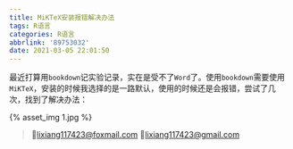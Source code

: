 ```yaml
---
title: MiKTeX安装报错解决办法
tags: R语言
categories: R语言
abbrlink: '89753032'
date: 2021-03-05 22:01:50
---
```


最近打算用`bookdown`记实验记录，实在是受不了`Word`了。<!-- more -->使用`bookdown`需要使用`MiKTeX`，安装的时候我选择的是一路默认，使用的时候还是会报错，尝试了几次，找到了解决办法：

{% asset_img 1.jpg %}

>💌lixiang117423@foxmail.com
>💌lixiang117423@gmail.com